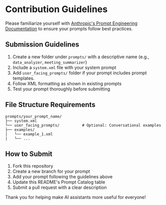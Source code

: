 # Contribution Guidelines
Please familiarize yourself with [Anthropic's Prompt Engineering Documentation](https://docs.anthropic.com/en/docs/build-with-claude/prompt-engineering/overview) to ensure your prompts follow best practices.

## Submission Guidelines

1. Create a new folder under `prompts/` with a descriptive name (e.g., `data_analyzer`, `meeting_summarizer`)
2. Include a `system.xml` file with your system prompt
3. Add `user_facing_prompts/` folder if your prompt includes prompt templates.
4. Follow XML formatting as shown in existing prompts
5. Test your prompt thoroughly before submitting

## File Structure Requirements
```
prompts/your_prompt_name/
├── system.xml
└── user_facing_prompts/          # Optional: Conversational examples
├── examples/
|   └── example_1.xml
|   └── ...
```

## How to Submit
1. Fork this repository
2. Create a new branch for your prompt
3. Add your prompt following the guidelines above
4. Update this README's Prompt Catalog table
5. Submit a pull request with a clear description

Thank you for helping make AI assistants more useful for everyone!